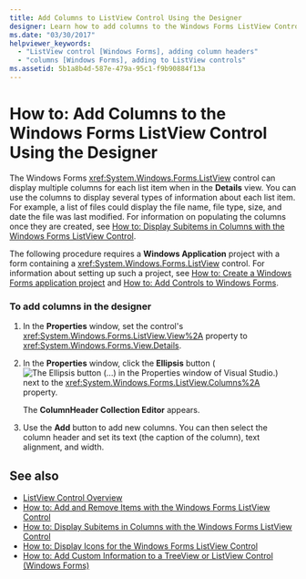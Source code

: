 ```yaml
---
title: Add Columns to ListView Control Using the Designer
designer: Learn how to add columns to the Windows Forms ListView Control by using the Designer. The ListView control can display multiple columns for each list item.
ms.date: "03/30/2017"
helpviewer_keywords:
  - "ListView control [Windows Forms], adding column headers"
  - "columns [Windows Forms], adding to ListView controls"
ms.assetid: 5b1a8b4d-587e-479a-95c1-f9b90884f13a
---
```

# How to: Add Columns to the Windows Forms ListView Control Using the Designer

The Windows Forms <xref:System.Windows.Forms.ListView> control can display multiple columns for each list item when in the **Details** view. You can use the columns to display several types of information about each list item. For example, a list of files could display the file name, file type, size, and date the file was last modified. For information on populating the columns once they are created, see [How to: Display Subitems in Columns with the Windows Forms ListView Control](how-to-display-subitems-in-columns-with-the-windows-forms-listview-control.md).

The following procedure requires a **Windows Application** project with a form containing a <xref:System.Windows.Forms.ListView> control. For information about setting up such a project, see [How to: Create a Windows Forms application project](/visualstudio/ide/step-1-create-a-windows-forms-application-project) and [How to: Add Controls to Windows Forms](how-to-add-controls-to-windows-forms.md).

### To add columns in the designer

1. In the **Properties** window, set the control's <xref:System.Windows.Forms.ListView.View%2A> property to <xref:System.Windows.Forms.View.Details>.

2. In the **Properties** window, click the **Ellipsis** button (![The Ellipsis button (...) in the Properties window of Visual Studio.](./media/visual-studio-ellipsis-button.png)) next to the <xref:System.Windows.Forms.ListView.Columns%2A> property.

     The **ColumnHeader Collection Editor** appears.

3. Use the **Add** button to add new columns. You can then select the column header and set its text (the caption of the column), text alignment, and width.

## See also

- [ListView Control Overview](listview-control-overview-windows-forms.md)
- [How to: Add and Remove Items with the Windows Forms ListView Control](how-to-add-and-remove-items-with-the-windows-forms-listview-control.md)
- [How to: Display Subitems in Columns with the Windows Forms ListView Control](how-to-display-subitems-in-columns-with-the-windows-forms-listview-control.md)
- [How to: Display Icons for the Windows Forms ListView Control](how-to-display-icons-for-the-windows-forms-listview-control.md)
- [How to: Add Custom Information to a TreeView or ListView Control (Windows Forms)](add-custom-information-to-a-treeview-or-listview-control-wf.md)
